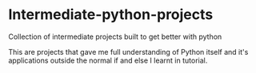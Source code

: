 # Intermediate-python-projects
Collection of intermediate projects built to get better with python

This are projects that gave me full understanding of Python itself and it's applications outside the normal if and else I learnt in tutorial.

